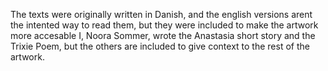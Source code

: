 The texts were originally written in Danish, and the english versions arent the intented way to read them, but they were included to make the artwork more accesable 
I, Noora Sommer, wrote the Anastasia short story and the Trixie Poem, but the others are included to give context to the rest of the artwork.
